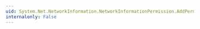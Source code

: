 ```yaml
---
uid: System.Net.NetworkInformation.NetworkInformationPermission.AddPermission(System.Net.NetworkInformation.NetworkInformationAccess)
internalonly: False
---
```

